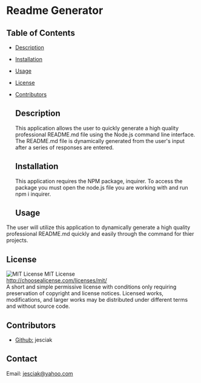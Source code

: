   # Readme Generator 

  ## Table of Contents 

- [Description](#description)
- [Installation](#installation)
- [Usage](#usage)
- [License](#license)
- [Contributors](#contributors)

  ## Description
  This application allows the user to quickly  generate a high quality professional README.md file using the Node.js command line interface.  The README.md file is dynamically generated from the user's input after a series of responses are entered.

  ## Installation
  This application requires the NPM package, inquirer.  To access the package you must open the node.js file you are working with and run npm i inquirer.

  ## Usage
 The user will utilize this application to dynamically generate a high quality professional README.md quickly and easily through the  command for thier projects.

  ## License
   ![MIT License](https://img.shields.io/badge/license-MIT-brightgreen)
      MIT License<br>
  http://choosealicense.com/licenses/mit/<br>
  A short and simple permissive license with conditions only requiring preservation of copyright and license notices. Licensed works, modifications, and larger works may be distributed under different terms and without source code.


  ## Contributors
   - [Github:](https://github.com/jesciak) jesciak

  ## Contact
  Email: jesciak@yahoo.com

